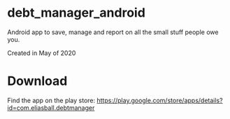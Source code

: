 # debt_manager_android
Android app to save, manage and report on all the small stuff people owe you.

Created in May of 2020

# Download
Find the app on the play store:
https://play.google.com/store/apps/details?id=com.eliasball.debtmanager
